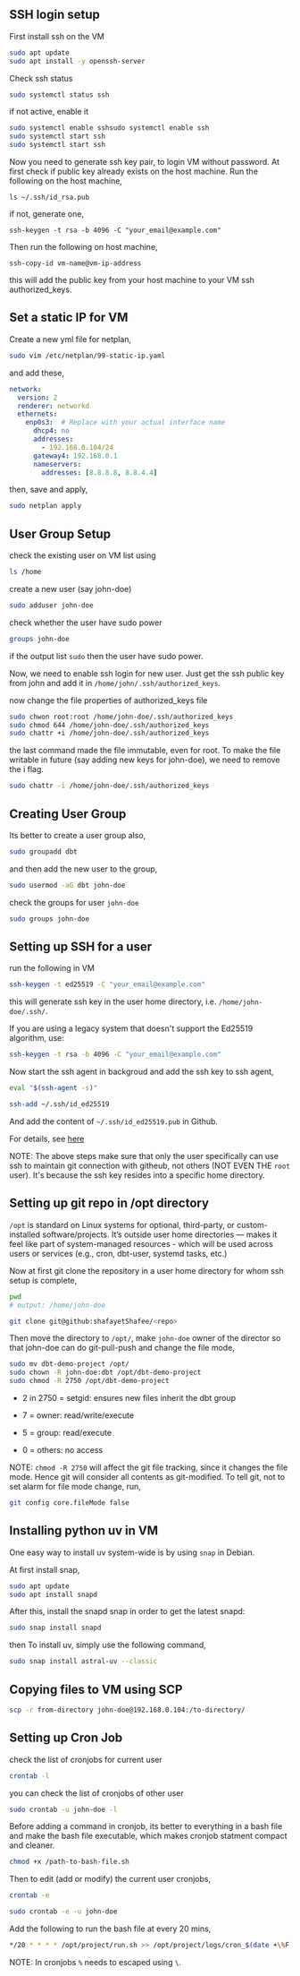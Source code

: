 ## SSH login setup

First install ssh on the VM

```bash
sudo apt update
sudo apt install -y openssh-server
```

Check ssh status

```bash
sudo systemctl status ssh
```

if not active, enable it

```bash
sudo systemctl enable sshsudo systemctl enable ssh
sudo systemctl start ssh
sudo systemctl start ssh
```

Now you need to generate ssh key pair, to login VM without password. At first check if public key already exists on the host machine. Run the following on the host machine,

```
ls ~/.ssh/id_rsa.pub
```

if not, generate one,

```
ssh-keygen -t rsa -b 4096 -C "your_email@example.com"
```

Then run the following on host machine,

```
ssh-copy-id vm-name@vm-ip-address
```

this will add the public key from your host machine to your VM ssh authorized_keys.


## Set a static IP for VM

Create a new yml file for netplan,

```bash
sudo vim /etc/netplan/99-static-ip.yaml
```

and add these,

```yaml
network:
  version: 2
  renderer: networkd
  ethernets:
    enp0s3:  # Replace with your actual interface name
      dhcp4: no
      addresses:
        - 192.168.0.104/24
      gateway4: 192.168.0.1
      nameservers:
        addresses: [8.8.8.8, 8.8.4.4]
```

then, save and apply,

```bash
sudo netplan apply
```


## User Group Setup

check the existing user on VM list using

```bash 
ls /home
```

create a new user (say john-doe)

```bash 
sudo adduser john-doe
```

check whether the user have sudo power

```bash 
groups john-doe
```

if the output list `sudo` then the user have sudo power.

Now, we need to enable ssh login for new user. Just get the ssh public key from john and add it in `/home/john/.ssh/authorized_keys`.

now change the file properties of authorized_keys file

```bash
sudo chwon root:root /home/john-doe/.ssh/authorized_keys
sudo chmod 644 /home/john-doe/.ssh/authorized_keys
sudo chattr +i /home/john-doe/.ssh/authorized_keys
```

the last command made the file immutable, even for root. To make the file writable in future (say adding new keys for john-doe), we need to remove the i flag.

```bash
sudo chattr -i /home/john-doe/.ssh/authorized_keys
```


## Creating User Group

Its better to create a user group also, 

```bash
sudo groupadd dbt
```

and then add the new user to the group,

```bash
sudo usermod -aG dbt john-doe
```

check the groups for user `john-doe`

```bash
sudo groups john-doe
```

## Setting up SSH for a user

run the following in VM

```bash
ssh-keygen -t ed25519 -C "your_email@example.com"
```

this will generate ssh key in the user home directory, i.e. `/home/john-doe/.ssh/`. 

If you are using a legacy system that doesn't support the Ed25519 algorithm, use:

```bash
ssh-keygen -t rsa -b 4096 -C "your_email@example.com"
```

Now start the ssh agent in backgroud and add the ssh key to ssh agent,

```bash
eval "$(ssh-agent -s)"
```

```bash
ssh-add ~/.ssh/id_ed25519
```

And add the content of `~/.ssh/id_ed25519.pub`  in Github.

For details, see [here](https://docs.github.com/en/authentication/connecting-to-github-with-ssh/generating-a-new-ssh-key-and-adding-it-to-the-ssh-agent?platform=linux)

NOTE: The above steps make sure that only the user specifically can use ssh to maintain git connection with githeub, not others (NOT EVEN THE `root` user). It's because the ssh key resides into a specific home directory.


## Setting up git repo in /opt directory

`/opt` is standard on Linux systems for optional, third-party, or custom-installed software/projects. It’s outside user home directories — makes it feel like part of system-managed resources - which will be used across users or services (e.g., cron, dbt-user, systemd tasks, etc.) 

Now at first git clone the repository in a user home directory for whom ssh setup is complete,

```bash
pwd 
# output: /home/john-doe
```

```bash
git clone git@github:shafayetShafee/<repo>
```

Then move the directory to `/opt/`, make `john-doe` owner of the director so that john-doe can do git-pull-push and change the file mode,

```bash
sudo mv dbt-demo-project /opt/
sudo chown -R john-doe:dbt /opt/dbt-demo-project
sudo chmod -R 2750 /opt/dbt-demo-project
```

- 2 in 2750 = setgid: ensures new files inherit the dbt group

- 7 = owner: read/write/execute

- 5 = group: read/execute

- 0 = others: no access


NOTE: `chmod -R 2750` will affect the git file tracking, since it changes the file mode. Hence git will consider all contents as git-modified. To tell git, not to set alarm for file mode change, run,

```bash
git config core.fileMode false
```

## Installing python uv in VM

One easy way to install uv system-wide is by using `snap` in Debian.

At first install snap,

```bash
sudo apt update
sudo apt install snapd
```

After this, install the snapd snap in order to get the latest snapd:

```bash
sudo snap install snapd
```

then To install uv, simply use the following command,

```bash
sudo snap install astral-uv --classic
```

## Copying files to VM using SCP

```bash
scp -r from-directory john-doe@192.168.0.104:/to-directory/
```


## Setting up Cron Job

check the list of cronjobs for current user

```bash
crontab -l
```

you can check the list of cronjobs of other user

```bash
sudo crontab -u john-doe -l
```

Before adding a command in cronjob, its better to everything in a bash file and make the bash file executable, which makes cronjob statment compact and cleaner.

```bash
chmod +x /path-to-bash-file.sh
```

Then to edit (add or modify) the current user cronjobs,

```bash
crontab -e
```

```bash
sudo crontab -e -u john-doe
```

Add the following to run the bash file at every 20 mins,

```bash
*/20 * * * * /opt/project/run.sh >> /opt/project/logs/cron_$(date +\%F).log 2>&1
```

NOTE: In cronjobs `%` needs to escaped using `\`.